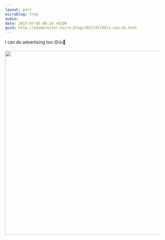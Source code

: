 ```yaml
---
layout: post
microblog: true
audio: 
date: 2017-07-05 08:24 +0100
guid: http://adamprocter.micro.blog/2017/07/05/i-can-do.html
---
```

I can do advertising too 😊👍🚂

<img src="http://adamprocter.micro.blog/uploads/2017/ce61d0fea5.jpg" width="600" height="600" />
